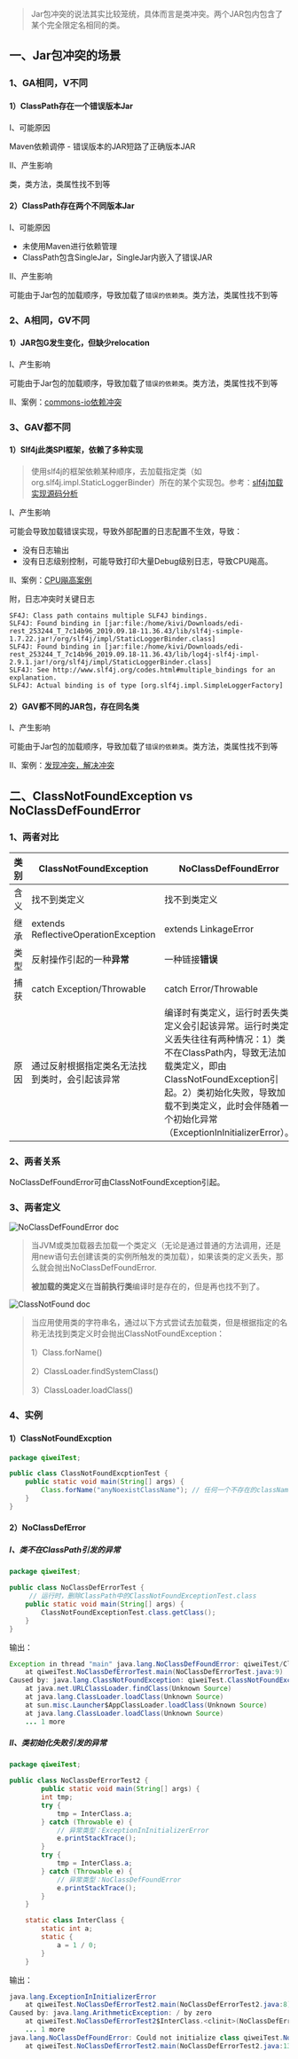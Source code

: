 >  Jar包冲突的说法其实比较笼统，具体而言是类冲突。两个JAR包内包含了某个完全限定名相同的类。

## 一、Jar包冲突的场景

### 1、GA相同，V不同

#### 1）ClassPath存在一个错误版本Jar

I、可能原因

Maven依赖调停 - 错误版本的JAR短路了正确版本JAR

II、产生影响

类，类方法，类属性找不到等

#### 2）ClassPath存在两个不同版本Jar

I、可能原因

* 未使用Maven进行依赖管理
* ClassPath包含SingleJar，SingleJar内嵌入了错误JAR

II、产生影响

可能由于Jar包的加载顺序，导致加载了`错误的依赖类`。类方法，类属性找不到等

### 2、A相同，GV不同

#### 1）JAR包G发生变化，但缺少relocation

I、产生影响

可能由于Jar包的加载顺序，导致加载了`错误的依赖类`。类方法，类属性找不到等

II、案例：[commons-io依赖冲突](../../1.TroubleShooting/4.流程分析/11.commons-io依赖冲突.md)

### 3、GAV都不同

#### 1）Slf4j此类SPI框架，依赖了多种实现

> 使用slf4j的框架依赖某种顺序，去加载指定类（如org.slf4j.impl.StaticLoggerBinder）所在的某个实现包。参考：[slf4j加载实现源码分析](../../9.源码/7.slf4j加载实现.md)

I、产生影响

可能会导致加载错误实现，导致外部配置的日志配置不生效，导致：

* 没有日志输出
* 没有日志级别控制，可能导致打印大量Debug级别日志，导致CPU飚高。

II、案例：[CPU飚高案例](../../1.TroubleShooting/4.流程分析/10.CPU飚高排查.md)

附，日志冲突时关键日志

```
SF4J: Class path contains multiple SLF4J bindings.                                                                                                                                                        
SLF4J: Found binding in [jar:file:/home/kivi/Downloads/edi-rest_253244_T_7c14b96_2019.09.18-11.36.43/lib/slf4j-simple-1.7.22.jar!/org/slf4j/impl/StaticLoggerBinder.class]
SLF4J: Found binding in [jar:file:/home/kivi/Downloads/edi-rest_253244_T_7c14b96_2019.09.18-11.36.43/lib/log4j-slf4j-impl-2.9.1.jar!/org/slf4j/impl/StaticLoggerBinder.class]
SLF4J: See http://www.slf4j.org/codes.html#multiple_bindings for an explanation.
SLF4J: Actual binding is of type [org.slf4j.impl.SimpleLoggerFactory]
```
#### 2）GAV都不同的JAR包，存在同名类

I、产生影响

可能由于Jar包的加载顺序，导致加载了`错误的依赖类`。类方法，类属性找不到等

II、案例：[发现冲突，解决冲突](../../1.TroubleShooting/1.观察日志/6.发现冲突，解决冲突.md)

## 二、ClassNotFoundException vs NoClassDefFoundError

### 1、两者对比

| 类别 | ClassNotFoundException                         | NoClassDefFoundError                                         |
| ---- | ---------------------------------------------- | ------------------------------------------------------------ |
| 含义 | 找不到类定义                                   | 找不到类定义                                                 |
| 继承 | extends ReflectiveOperationException           | extends LinkageError                                         |
| 类型 | 反射操作引起的一种**异常**                     | 一种链接**错误**                                             |
| 捕获 | catch Exception/Throwable                      | catch Error/Throwable                                        |
| 原因 | 通过反射根据指定类名无法找到类时，会引起该异常 | 编译时有类定义，运行时丢失类定义会引起该异常。运行时类定义丢失往往有两种情况：1）类不在ClassPath内，导致无法加载类定义，即由ClassNotFoundException引起。2）类初始化失败，导致加载不到类定义，此时会伴随着一个初始化异常（ExceptionInInitializerError）。 |

### 2、两者关系

NoClassDefFoundError可由ClassNotFoundException引起。

### 3、两者定义

![NoClassDefFoundError doc](../../../src/main/resources/picture/1240-20210115020235765.png)

> 当JVM或类加载器去加载一个类定义（无论是通过普通的方法调用，还是用new语句去创建该类的实例所触发的类加载），如果该类的定义丢失，那么就会抛出NoClassDefFoundError.
>
> **被加载的类定义**在**当前执行类**编译时是存在的，但是再也找不到了。




![ClassNotFound doc](../../../src/main/resources/picture/1240-20210115020235781.png)

>当应用使用类的字符串名，通过以下方式尝试去加载类，但是根据指定的名称无法找到类定义时会抛出ClassNotFoundException：
>
>1）Class.forName()
>
>2）ClassLoader.findSystemClass()
>
>3）ClassLoader.loadClass()

### 4、实例

#### 1）ClassNotFoundExcption

```java
package qiweiTest;

public class ClassNotFoundExcptionTest {
	public static void main(String[] args) {
		Class.forName("anyNoexistClassName"); // 任何一个不存在的className
	}
}
```

#### 2）NoClassDefError

##### I、类不在ClassPath引发的异常

```java
package qiweiTest;

public class NoClassDefErrorTest {
     // 运行时，删除ClassPath中的ClassNotFoundExceptionTest.class
	public static void main(String[] args) {
		ClassNotFoundExceptionTest.class.getClass();
	}
}
```

输出：

```java
Exception in thread "main" java.lang.NoClassDefFoundError: qiweiTest/ClassNotFoundExceptionTest
	at qiweiTest.NoClassDefErrorTest.main(NoClassDefErrorTest.java:9)
Caused by: java.lang.ClassNotFoundException: qiweiTest.ClassNotFoundExceptionTest
	at java.net.URLClassLoader.findClass(Unknown Source)
	at java.lang.ClassLoader.loadClass(Unknown Source)
	at sun.misc.Launcher$AppClassLoader.loadClass(Unknown Source)
	at java.lang.ClassLoader.loadClass(Unknown Source)
	... 1 more
```

##### II、类初始化失败引发的异常

```java
package qiweiTest;

public class NoClassDefErrorTest2 {
       	public static void main(String[] args) {
		int tmp;
		try {
			tmp = InterClass.a;
		} catch (Throwable e) {
            // 异常类型：ExceptionInInitializerError
			e.printStackTrace();
		}
		try {
			tmp = InterClass.a;
		} catch (Throwable e) {
            // 异常类型：NoClassDefFoundError
			e.printStackTrace();
		}
	}

	static class InterClass {
		static int a;
		static {
			a = 1 / 0;
		}
	}
```

输出：

```java
java.lang.ExceptionInInitializerError
	at qiweiTest.NoClassDefErrorTest2.main(NoClassDefErrorTest2.java:8)
Caused by: java.lang.ArithmeticException: / by zero
	at qiweiTest.NoClassDefErrorTest2$InterClass.<clinit>(NoClassDefErrorTest2.java:22)
	... 1 more
java.lang.NoClassDefFoundError: Could not initialize class qiweiTest.NoClassDefErrorTest2$InterClass
	at qiweiTest.NoClassDefErrorTest2.main(NoClassDefErrorTest2.java:13)
```
